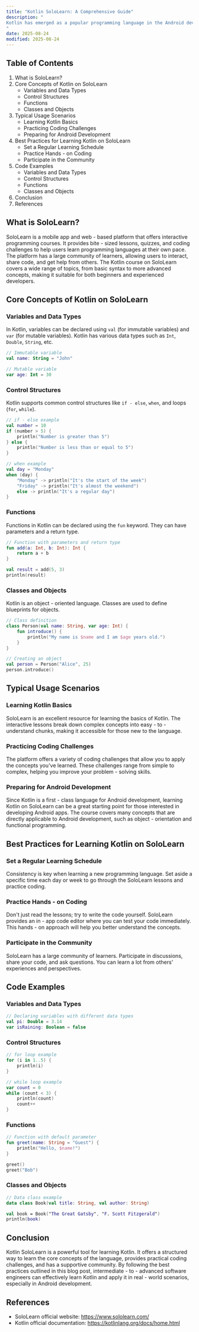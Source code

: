 ```yaml
---
title: "Kotlin SoloLearn: A Comprehensive Guide"
description: "
Kotlin has emerged as a popular programming language in the Android development ecosystem, offering modern features and improved developer experience compared to Java. SoloLearn is an online learning platform that provides interactive courses for various programming languages, including Kotlin. In this blog post, we will explore the core concepts, typical usage scenarios, and best practices related to learning Kotlin through SoloLearn. Whether you are an intermediate or advanced software engineer looking to brush up your Kotlin skills or learn something new, this guide will help you make the most of the SoloLearn Kotlin course.
"
date: 2025-08-24
modified: 2025-08-24
---
```


## Table of Contents
1. What is SoloLearn?
2. Core Concepts of Kotlin on SoloLearn
    - Variables and Data Types
    - Control Structures
    - Functions
    - Classes and Objects
3. Typical Usage Scenarios
    - Learning Kotlin Basics
    - Practicing Coding Challenges
    - Preparing for Android Development
4. Best Practices for Learning Kotlin on SoloLearn
    - Set a Regular Learning Schedule
    - Practice Hands - on Coding
    - Participate in the Community
5. Code Examples
    - Variables and Data Types
    - Control Structures
    - Functions
    - Classes and Objects
6. Conclusion
7. References

## What is SoloLearn?
SoloLearn is a mobile app and web - based platform that offers interactive programming courses. It provides bite - sized lessons, quizzes, and coding challenges to help users learn programming languages at their own pace. The platform has a large community of learners, allowing users to interact, share code, and get help from others. The Kotlin course on SoloLearn covers a wide range of topics, from basic syntax to more advanced concepts, making it suitable for both beginners and experienced developers.

## Core Concepts of Kotlin on SoloLearn

### Variables and Data Types
In Kotlin, variables can be declared using `val` (for immutable variables) and `var` (for mutable variables). Kotlin has various data types such as `Int`, `Double`, `String`, etc.

```kotlin
// Immutable variable
val name: String = "John"

// Mutable variable
var age: Int = 30
```

### Control Structures
Kotlin supports common control structures like `if - else`, `when`, and loops (`for`, `while`).

```kotlin
// if - else example
val number = 10
if (number > 5) {
    println("Number is greater than 5")
} else {
    println("Number is less than or equal to 5")
}

// when example
val day = "Monday"
when (day) {
    "Monday" -> println("It's the start of the week")
    "Friday" -> println("It's almost the weekend")
    else -> println("It's a regular day")
}
```

### Functions
Functions in Kotlin can be declared using the `fun` keyword. They can have parameters and a return type.

```kotlin
// Function with parameters and return type
fun add(a: Int, b: Int): Int {
    return a + b
}

val result = add(5, 3)
println(result)
```

### Classes and Objects
Kotlin is an object - oriented language. Classes are used to define blueprints for objects.

```kotlin
// Class definition
class Person(val name: String, var age: Int) {
    fun introduce() {
        println("My name is $name and I am $age years old.")
    }
}

// Creating an object
val person = Person("Alice", 25)
person.introduce()
```

## Typical Usage Scenarios

### Learning Kotlin Basics
SoloLearn is an excellent resource for learning the basics of Kotlin. The interactive lessons break down complex concepts into easy - to - understand chunks, making it accessible for those new to the language.

### Practicing Coding Challenges
The platform offers a variety of coding challenges that allow you to apply the concepts you've learned. These challenges range from simple to complex, helping you improve your problem - solving skills.

### Preparing for Android Development
Since Kotlin is a first - class language for Android development, learning Kotlin on SoloLearn can be a great starting point for those interested in developing Android apps. The course covers many concepts that are directly applicable to Android development, such as object - orientation and functional programming.

## Best Practices for Learning Kotlin on SoloLearn

### Set a Regular Learning Schedule
Consistency is key when learning a new programming language. Set aside a specific time each day or week to go through the SoloLearn lessons and practice coding.

### Practice Hands - on Coding
Don't just read the lessons; try to write the code yourself. SoloLearn provides an in - app code editor where you can test your code immediately. This hands - on approach will help you better understand the concepts.

### Participate in the Community
SoloLearn has a large community of learners. Participate in discussions, share your code, and ask questions. You can learn a lot from others' experiences and perspectives.

## Code Examples

### Variables and Data Types
```kotlin
// Declaring variables with different data types
val pi: Double = 3.14
var isRaining: Boolean = false
```

### Control Structures
```kotlin
// for loop example
for (i in 1..5) {
    println(i)
}

// while loop example
var count = 0
while (count < 3) {
    println(count)
    count++
}
```

### Functions
```kotlin
// Function with default parameter
fun greet(name: String = "Guest") {
    println("Hello, $name!")
}

greet()
greet("Bob")
```

### Classes and Objects
```kotlin
// Data class example
data class Book(val title: String, val author: String)

val book = Book("The Great Gatsby", "F. Scott Fitzgerald")
println(book)
```

## Conclusion
Kotlin SoloLearn is a powerful tool for learning Kotlin. It offers a structured way to learn the core concepts of the language, provides practical coding challenges, and has a supportive community. By following the best practices outlined in this blog post, intermediate - to - advanced software engineers can effectively learn Kotlin and apply it in real - world scenarios, especially in Android development.

## References
- SoloLearn official website: https://www.sololearn.com/
- Kotlin official documentation: https://kotlinlang.org/docs/home.html